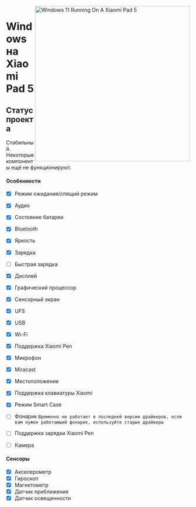 ﻿<img align="right" src="https://raw.githubusercontent.com/erdilS/Port-Windows-11-Xiaomi-Pad-5/main/nabu.png" width="425" alt="Windows 11 Running On A Xiaomi Pad 5">

# Windows на Xiaomi Pad 5

## Статус проекта

Стабильный. Некоторые компоненты ещё не функционируют.

#### Особенности

- [X] Режим ожидания/спящий режим
- [X] Аудио
- [X] Состояние батареи
- [X] Bluetooth
- [X] Яркость
- [x] Зарядка
- [ ] Быстрая зарядка
- [X] Дисплей
- [X] Графический процессор
- [X] Сенсорный экран
- [X] UFS
- [X] USB
- [X] Wi-Fi
- [X] Поддержка Xiaomi Pen
- [X] Микрофон
- [X] Miracast
- [X] Местоположение
- [X] Поддержка клавиатуры Xiaomi
- [X] Режим Smart Case
- [ ] Фонарик ```Временно не работает в последней версии драйверов, если вам нужен работающий фонарик, используйте старые драйверы```
- [ ] Поддержка зарядки Xiaomi Pen
- [ ] Камера


#### Сенсоры

- [X] Акселерометр
- [X] Гироскоп
- [X] Магнетометр
- [X] Датчик приближения
- [X] Датчик освещенности
